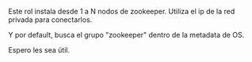 Este rol instala desde 1 a N nodos de zookeeper. 
Utiliza el ip de la red privada para conectarlos.

Y por default, busca el grupo "zookeeper" dentro de la metadata de OS.

Espero les sea útil.



